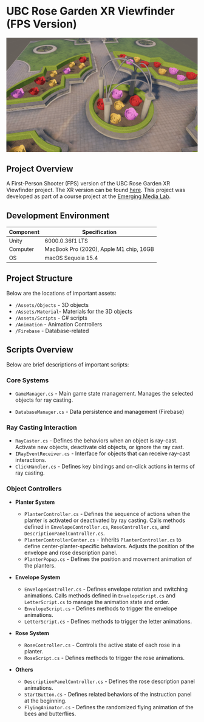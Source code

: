 # UBC Rose Garden XR Viewfinder (FPS Version)

![RoseGardenUnityImage](docs/doc-image.png)

## Project Overview
A First-Person Shooter (FPS) version of the UBC Rose Garden XR Viewfinder project. The XR version can be found [here](https://github.com/br-zhou/Rose-Garden-VR).
This project was developed as part of a course project at the [Emerging Media Lab](https://eml.ubc.ca/projects/a-pass-thru-vr-viewfinder-experience-for-ubcs-arts-community).

## Development Environment
| Component | Specification |
|-----------|---------------|
| Unity     | 6000.0.36f1 LTS |
| Computer  | MacBook Pro (2020), Apple M1 chip, 16GB |
| OS        | macOS Sequoia 15.4 |

## Project Structure
Below are the locations of important assets:

- `/Assets/Objects` - 3D objects
- `/Assets/Material`- Materials for the 3D objects
- `/Assets/Scripts` - C# scripts
- `/Animation` - Animation Controllers
- `/Firebase` - Database-related

## Scripts Overview
Below are brief descriptions of important scripts:

### Core Systems
- `GameManager.cs` - Main game state management. Manages the selected objects for ray casting.

- `DatabaseManager.cs` - Data persistence and management (Firebase)

### Ray Casting Interaction
- `RayCaster.cs` - Defines the behaviors when an object is ray-cast. Activate new objects, deactivate old objects, or ignore the ray cast.
- `IRayEventReceiver.cs` - Interface for objects that can receive ray-cast interactions.
- `ClickHandler.cs` - Defines key bindings and on-click actions in terms of ray casting.

### Object Controllers

- **Planter System**
  - `PlanterController.cs` - Defines the sequence of actions when the planter is activated or deactivated by ray casting. Calls methods defined in `EnvelopeController.cs`, `RoseController.cs`, and `DescriptionPanelController.cs`.
  - `PlanterControllerCenter.cs` - Inherits `PlanterController.cs` to define center-planter-specific behaviors. Adjusts the position of the envelope and rose description panel.
  - `PlanterPopup.cs` - Defines the position and movement animation of the planters.

- **Envelope System**
  - `EnvelopeController.cs` - Defines envelope rotation and switching animations. Calls methods defined in `EnvelopeScript.cs` and `LetterScript.cs` to manage the animation state and order.
  - `EnvelopeScript.cs` - Defines methods to trigger the envelope animations.
  - `LetterScript.cs` - Defines methods to trigger the letter animations.

- **Rose System**
  - `RoseController.cs` - Controls the active state of each rose in a planter.
  - `RoseScript.cs` - Defines methods to trigger the rose animations.

- **Others**
  - `DescriptionPanelController.cs` - Defines the rose description panel animations.
  - `StartButton.cs` - Defines related behaviors of the instruction panel at the beginning.
  - `FlyingAnimator.cs` - Defines the randomized flying animation of the bees and butterflies.
